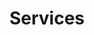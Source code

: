 ---
title: Services
services:
  - service: "Blow & Go"
    price: '$30'
    description: ''
  - service: "Haircut"
    price: '$56'
    description: ''
  

---